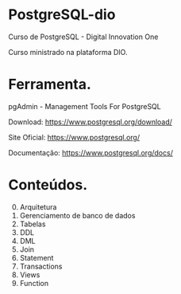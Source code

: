 # PostgreSQL-dio
Curso de PostgreSQL - Digital Innovation One

Curso ministrado na plataforma DIO.

# Ferramenta.
pgAdmin - Management Tools For PostgreSQL

Download:
https://www.postgresql.org/download/

Site Oficial:
https://www.postgresql.org/

Documentação:
https://www.postgresql.org/docs/


# Conteúdos.

0. Arquitetura
1. Gerenciamento de banco de dados
2. Tabelas
3. DDL
4. DML
5. Join
6. Statement
7. Transactions
8. Views
9. Function
